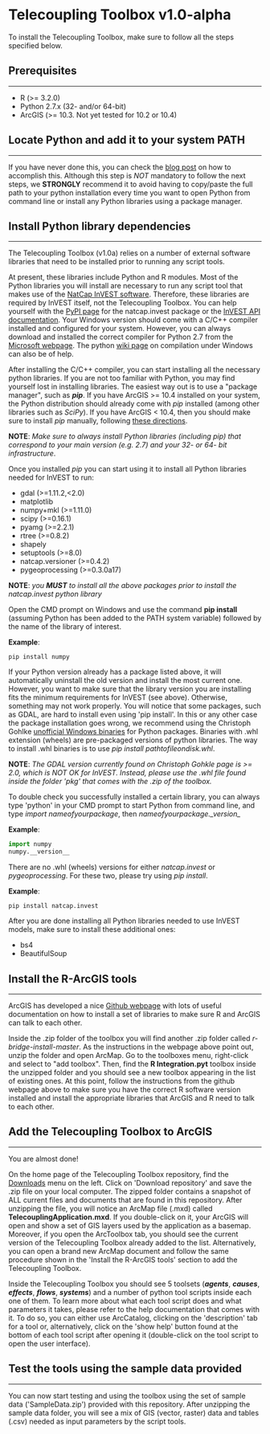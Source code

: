 Telecoupling Toolbox v1.0-alpha
===========
To install the Telecoupling Toolbox, make sure to follow all the steps specified below.


## Prerequisites
-----------
* R (>= 3.2.0)
* Python 2.7.x (32- and/or 64-bit)
* ArcGIS (>= 10.3. Not yet tested for 10.2 or 10.4)


## Locate Python and add it to your system PATH
------------
If you have never done this, you can check the [blog post](https://pythongisandstuff.wordpress.com/2013/07/10/locating-python-adding-to-path-and-accessing-arcpy/) on how to accomplish this. Although this step is *NOT* mandatory to follow the next steps, we **STRONGLY** recommend it to avoid having to copy/paste the full path to your python installation every time you want to open Python from command line or install any Python libraries using a package manager.


## Install Python library dependencies
---------------------
The Telecoupling Toolbox (v1.0a) relies on a number of external software libraries that need to be installed prior to running any script tools. 

At present, these libraries include Python and R modules. Most of the Python libraries you will install are necessary to run any script tool that makes use of the [NatCap InVEST software](http://www.naturalcapitalproject.org/invest/). Therefore, these libraries are required by InVEST itself, not the Telecoupling Toolbox. You can help yourself with the [PyPI page](https://pypi.python.org/pypi/natcap.invest/3.3.1 ) for the natcap.invest package or the [InVEST API documentation](http://invest.readthedocs.io/en/latest/installing.html). Your Windows version should come with a C/C++ compiler installed and configured for your system. However, you can always download and installed the correct compiler for Python 2.7 from the [Microsoft webpage](https://www.microsoft.com/en-us/download/details.aspx?id=44266). The python [wiki page](https://wiki.python.org/moin/WindowsCompilers) on compilation under Windows can also be of help.

After installing the C/C++ compiler, you can start installing all the necessary python libraries. If you are not too familiar with Python, you may find yourself lost in installing libraries. The easiest way out is to use a "package manager", such as __*pip*__. If you have ArcGIS >= 10.4 installed on your system, the Python distribution should already come with *pip* installed (among other libraries such as *SciPy*). If you have ArcGIS < 10.4, then you should make sure to install *pip* manually, following [these directions](https://pip.pypa.io/en/stable/installing/). 

**NOTE**: *Make sure to always install Python libraries (including *pip*) that correspond to your main version (e.g. 2.7) and your 32- or 64- bit infrastructure*.

Once you installed *pip* you can start using it to install all Python libraries needed for InVEST to run:

* gdal (>=1.11.2,<2.0)
* matplotlib
* numpy+mkl (>=1.11.0)
* scipy (>=0.16.1)
* pyamg (>=2.2.1)
* rtree (>=0.8.2)
* shapely
* setuptools (>=8.0)
* natcap.versioner (>=0.4.2)
* pygeoprocessing (>=0.3.0a17)

**NOTE**: *you __MUST__ to install all the above packages prior to install the natcap.invest python library*

Open the CMD prompt on Windows and use the command **pip install** (assuming Python has been added to the PATH system variable) followed by the name of the library of interest.

**Example**:

```
pip install numpy
```

If your Python version already has a package listed above, it will automatically uninstall the old version and install the most current one. However, you want to make sure that the library version you are installing fits the minimum requirements for InVEST (see above). Otherwise, something may not work properly. You will notice that some packages, such as GDAL, are hard to install even using
'pip install'. In this or any other case the package installation goes wrong, we recommend using the Christoph Gohlke [unofficial Windows binaries](http://www.lfd.uci.edu/~gohlke/pythonlibs/) for Python packages. Binaries with .whl extension (wheels) are pre-packaged versions of python libraries. The way to install .whl binaries is to use _pip install pathtofileondisk.whl_.

**NOTE**: *The GDAL version currently found on Christoph Gohkle page is >= 2.0, which is NOT OK for InVEST. Instead, please use the .whl file found inside the folder 'pkg' that comes with the .zip of the toolbox.*

To double check you successfully installed a certain library, you can always type 'python' in your CMD prompt to start Python from command line, and type _import nameofyourpackage_, then *nameofyourpackage.\__version__*

**Example**:

```python
import numpy
numpy.__version__
```

There are no .whl (wheels) versions for either *natcap.invest* or *pygeoprocessing*. For these two, please try using *pip install*.

**Example**:

```
pip install natcap.invest
```

After you are done installing all Python libraries needed to use InVEST models, make sure to install these additional ones:

* bs4 
* BeautifulSoup 

## Install the R-ArcGIS tools 
---------------------

ArcGIS has developed a nice [Github webpage](https://github.com/R-ArcGIS/r-bridge-install) with lots of useful documentation on how to install a set of libraries to make sure R and ArcGIS can talk to each other.

Inside the .zip folder of the toolbox you will find another .zip folder called *r-bridge-install-master*. As the instructions in the webpage above point out, unzip the folder and open ArcMap. Go to the toolboxes menu, right-click and select to "add toolbox". Then, find the **R Integration.pyt** toolbox inside the unzipped folder and you should see a new toolbox appearing in the list of existing ones. At this point, follow the instructions from the github webpage above to make sure you have the correct R software version installed and install the appropriate libraries that ArcGIS and R need to talk to each other.

## Add the Telecoupling Toolbox to ArcGIS
---------------------

You are almost done! 

On the home page of the Telecoupling Toolbox repository, find the [Downloads](https://bitbucket.org/f-tonini/telecoupling-geoapp/downloads) menu on the left. Click on 'Download repository' and save the .zip file on your local computer. The zipped folder contains a snapshot of ALL current files and documents that are found in this repository. After unzipping the file, you will notice an ArcMap file (.mxd) called **TelecouplingApplication.mxd**. If you double-click on it, your ArcGIS will open and show a set of GIS layers used by the application as a basemap. Moreover, if you open the ArcToolbox tab, you should see the current version of the Telecoupling Toolbox already added to the list. Alternatively, you can open a brand new ArcMap document and follow the same procedure shown in the 'Install the R-ArcGIS tools' section to add the Telecoupling Toolbox. 

Inside the Telecoupling Toolbox you should see 5 toolsets (*__agents__*, *__causes__*, *__effects__*, *__flows__*, *__systems__*) and a number of python tool scripts inside each one of them. To learn more about what each tool script does and what parameters it takes, please refer to the help documentation that comes with it. To do so, you can either use ArcCatalog, clicking on the 'description' tab for a tool or, alternatively, click on the 'show help' button found at the bottom of each tool script after opening it (double-click on the tool script to open the user interface). 

## Test the tools using the sample data provided
---------------------

You can now start testing and using the toolbox using the set of sample data ('SampleData.zip') provided with this repository. After unzipping the sample data folder, you will see a mix of GIS (vector, raster) data and tables (.csv) needed as input parameters by the script tools.